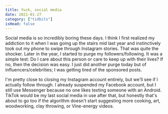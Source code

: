 ```yaml
---
title: Yuck, social media
date: 2021-01-27
category: ["tidbits"]
isHead: false
---
```


Social media is so incredibly boring these days. I think I first realized my addiction to it when I was going up the stairs mid last year and instinctively took out my phone to swipe through Instagram stories. That was quite the shocker. Later in the year, I started to purge my followers/following. It was a simple test: Do I care about this person or care to keep up with their lives? If no, then the decision was easy. I just did another purge today but of influencers/celebrities; I was getting tired of the sponsored posts. 

I'm pretty close to closing my Instagram account entirely, but we'll see if I actually follow through. I already suspended my Facebook account, but I still use Messenger because no one likes texting someone with an Android. TikTok would be my last social media in use after that, but honestly that's about to go too if the algorithm doesn't start suggesting more cooking, art, woodworking, clay throwing, or Vine-energy videos.